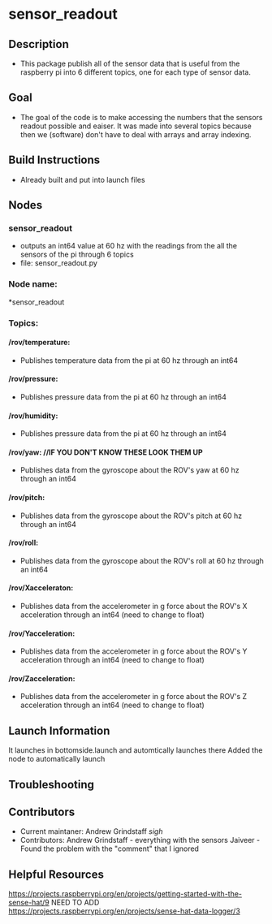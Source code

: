 # sensor_readout
 ## Description
* This package publish all of the sensor data that is useful from the raspberry pi into 6 different topics, one for each type of sensor data.
 ## Goal 
* The goal of the code is to make accessing the numbers that the sensors readout possible and eaiser. It was made into several topics because then we (software) don't have to deal with arrays and array indexing.
 ## Build Instructions 
* Already built and put into launch files
 ## Nodes
 ### sensor_readout
* outputs an int64 value at 60 hz with the readings from the all the sensors of the pi through 6 topics
* file: sensor_readout.py
### Node name:
*sensor_readout
### Topics:
####  /rov/temperature:
*  Publishes temperature data from the pi at 60 hz through an int64
####  /rov/pressure:
*  Publishes pressure data from the pi at 60 hz through an int64
#### /rov/humidity:
*  Publishes pressure data from the pi at 60 hz through an int64
#### /rov/yaw: //IF YOU DON'T KNOW THESE LOOK THEM UP
*  Publishes data from the gyroscope about the ROV's yaw at 60 hz through an int64
#### /rov/pitch:
*  Publishes data from the gyroscope about the ROV's pitch at 60 hz through an int64
#### /rov/roll:
*  Publishes data from the gyroscope about the ROV's roll at 60 hz through an int64
#### /rov/Xacceleraton:
* Publishes data from the accelerometer in g force about the ROV's X acceleration through an int64 (need to change to float)
#### /rov/Yacceleration:
* Publishes data from the accelerometer in g force about the ROV's Y acceleration through an int64 (need to change to float)
#### /rov/Zacceleration:
* Publishes data from the accelerometer in g force about the ROV's Z acceleration through an int64 (need to change to float)

## Launch Information
 
It launches in bottomside.launch and automtically launches there
Added the node to automatically launch
 ## Troubleshooting
 ## Contributors 
 * Current maintaner: 
 Andrew Grindstaff *sigh*
 * Contributors:
 Andrew Grindstaff - everything with the sensors
Jaiveer - Found the problem with the "comment" that I ignored
 ## Helpful Resources
 https://projects.raspberrypi.org/en/projects/getting-started-with-the-sense-hat/9 NEED TO ADD
https://projects.raspberrypi.org/en/projects/sense-hat-data-logger/3

